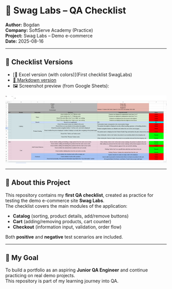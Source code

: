 
# 🧪 Swag Labs – QA Checklist

**Author:** Bogdan  
**Company:** SoftServe Academy (Practice)  
**Project:** Swag Labs – Demo e-commerce  
**Date:** 2025-08-16  

---

## 📑 Checklist Versions

- [📂 Excel version (with colors)](First checklist SwagLabs)  
- [📄 Markdown version](SwagLabs_Checklist.md)  
- 🖼️ Screenshot preview (from Google Sheets):  

![Checklist Preview](images/checklist_preview.png)

---

## 🧪 About this Project
This repository contains my **first QA checklist**, created as practice for testing the demo e-commerce site **Swag Labs**.  
The checklist covers the main modules of the application:

- **Catalog** (sorting, product details, add/remove buttons)  
- **Cart** (adding/removing products, cart counter)  
- **Checkout** (information input, validation, order flow)  

Both **positive** and **negative** test scenarios are included.

---

## 🎯 My Goal
To build a portfolio as an aspiring **Junior QA Engineer** and continue practicing on real demo projects.  
This repository is part of my learning journey into QA.

